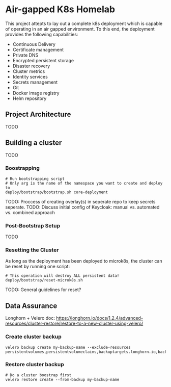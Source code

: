 # Air-gapped K8s Homelab

This project attepts to lay out a complete k8s deployment which is capable of operating in an air gapped environment.
To this end, the deployment provides the following capabilities:

- Continuous Delivery
- Certificate management
- Private DNS
- Encrypted persistent storage
- Disaster recovery
- Cluster metrics
- Identity services
- Secrets management
- Git
- Docker image registry
- Helm repository

## Project Architecture

TODO

## Building a cluster

TODO

### Boostrapping

```
# Run bootstrapping script
# Only arg is the name of the namespace you want to create and deploy to
deploy/bootstrap/bootstrap.sh core-deployment
```

TODO: Proccess of creating overlay(s) in seperate repo to keep secrets seperate.
TODO: Discuss initial config of Keycloak: manual vs. automated vs. combined approach

### Post-Bootstrap Setup

TODO

### Resetting the Cluster

As long as the deployment has been deployed to microk8s, the cluster can be reset by running one script:

```
# This operation will destroy ALL persistent data!
deploy/bootstrap/reset-microk8s.sh
```

TODO: General guidelines for reset?

## Data Assurance

Longhorn + Velero doc: https://longhorn.io/docs/1.2.4/advanced-resources/cluster-restore/restore-to-a-new-cluster-using-velero/

### Create cluster backup

```
velero backup create my-backup-name --exclude-resources persistentvolumes,persistentvolumeclaims,backuptargets.longhorn.io,backupvolumes.longhorn.io,backups.longhorn.io,nodes.longhorn.io,volumes.longhorn.io,engines.longhorn.io,replicas.longhorn.io,backingimagedatasources.longhorn.io,backingimagemanagers.longhorn.io,backingimages.longhorn.io,sharemanagers.longhorn.io,instancemanagers.longhorn.io,engineimages.longhorn.io
```

### Restore cluster backup

```
# Do a cluster boostrap first
velero restore create --from-backup my-backup-name
```